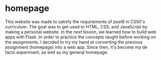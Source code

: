 # homepage

This website was made to satisfy the requirements of pset8 in CS50's curriculum. The goal was to get used to HTML, CSS, and JavaScript by making a personal website. In the next lesson, we learned how to build web apps with Flask. In order to practice the concepts taught before working on the assignments, I decided to try my hand at converting the previous assignment (homepage) into a web app. Since then, it's become my de facto experiment, as well as my general homepage.
